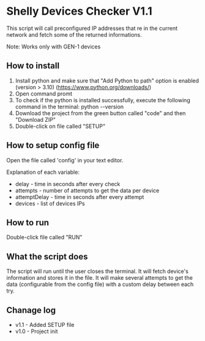 # Shelly Devices Checker V1.1
This script will call preconfigured IP addresses that re in the current network and fetch some of the returned informations.

Note: Works only with GEN-1 devices

## How to install 
1. Install python and make sure that "Add Python to path" option is enabled (version > 3.10) (https://www.python.org/downloads/)
2. Open command promt
3. To check if the python is installed successfully, execute the following command in the terminal: python --version
4. Download the project from the green button called "code" and then "Download ZIP"
5. Double-click on file called "SETUP"

## How to setup config file
Open the file called 'config' in your text editor.

Explanation of each variable:
 - delay - time in seconds after every check
 - attempts - number of attempts to get the data per device
 - attemptDelay - time in seconds after every attempt
 - devices - list of devices IPs
 
## How to run
Double-click file called "RUN"

## What the script does
The script will run until the user closes the terminal. It will fetch device's information and stores it in the file. 
It will make several attempts to get the data (configurable from the config file) with a custom delay between each try.

## Chanage log
 - v1.1 - Added SETUP file
 - v1.0 - Project init